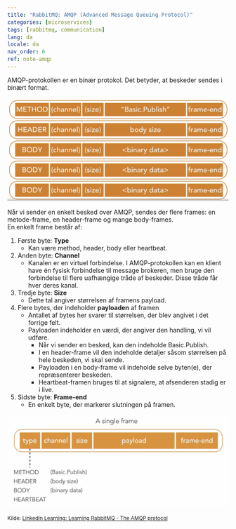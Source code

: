 ```yaml
---
title: "RabbitMQ: AMQP (Advanced Message Queuing Protocol)"
categories: [microservices]
tags: [rabbitmq, communication]
lang: da
locale: da
nav_order: 6
ref: note-amqp
---
```

AMQP-protokollen er en binær protokol. Det betyder, at beskeder sendes i binært format.  

![Message Frames](../../../assets/images/notes/rabbitmq/amqp/message-frames.png)

Når vi sender en enkelt besked over AMQP, sendes der flere frames: en metode-frame, en header-frame og mange body-frames.  
En enkelt frame består af:  
1. Første byte: **Type**  
    - Kan være method, header, body eller heartbeat.  
2. Anden byte: **Channel**  
    - Kanalen er en virtuel forbindelse. I AMQP-protokollen kan en klient have én fysisk forbindelse til message brokeren, men bruge den forbindelse til flere uafhængige tråde af beskeder. Disse tråde får hver deres kanal.  
3. Tredje byte: **Size**  
    - Dette tal angiver størrelsen af framens payload.  
4. Flere bytes, der indeholder **payloaden** af framen  
    - Antallet af bytes her svarer til størrelsen, der blev angivet i det forrige felt.  
    - Payloaden indeholder en værdi, der angiver den handling, vi vil udføre.  
        - Når vi sender en besked, kan den indeholde Basic.Publish.  
        - I en header-frame vil den indeholde detaljer såsom størrelsen på hele beskeden, vi skal sende.  
        - Payloaden i en body-frame vil indeholde selve byten(e), der repræsenterer beskeden.  
        - Heartbeat-framen bruges til at signalere, at afsenderen stadig er i live.  
5. Sidste byte: **Frame-end**  
    - En enkelt byte, der markerer slutningen på framen.  

![Single Frame](../../../assets/images/notes/rabbitmq/amqp/single-frame.png)

<small>Kilde: [LinkedIn Learning: Learning RabbitMQ - The AMQP protocol](https://www.linkedin.com/learning/learning-rabbitmq/the-amqp-protocol?autoSkip=true&resume=false&u=57075649)</small>